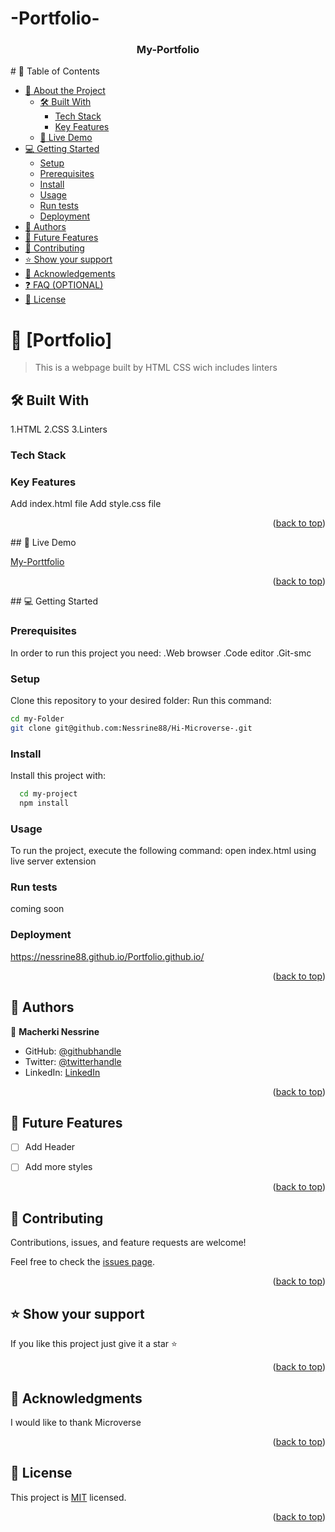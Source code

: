 # -Portfolio-

<div align="center">

  <h3><b>My-Portfolio</b></h3>

</div>
# 📗 Table of Contents

- [📖 About the Project](#about-project)
  - [🛠 Built With](#built-with)
    - [Tech Stack](#tech-stack)
    - [Key Features](#key-features)
  - [🚀 Live Demo](#live-demo)
- [💻 Getting Started](#getting-started)
  - [Setup](#setup)
  - [Prerequisites](#prerequisites)
  - [Install](#install)
  - [Usage](#usage)
  - [Run tests](#run-tests)
  - [Deployment](#deployment)
- [👥 Authors](#authors)
- [🔭 Future Features](#future-features)
- [🤝 Contributing](#contributing)
- [⭐️ Show your support](#support)
- [🙏 Acknowledgements](#acknowledgements)
- [❓ FAQ (OPTIONAL)](#faq)
- [📝 License](#license)
# 📖 [Portfolio] <a name="about-project"></a>

> This is a webpage built by HTML CSS wich includes linters



## 🛠 Built With <a name="built-with"></a>
1.HTML
2.CSS
3.Linters
### Tech Stack <a name="tech-stack"></a>
### Key Features <a name="key-features"></a>
Add index.html file 
Add style.css file
<p align="right">(<a href="#readme-top">back to top</a>)</p>
## 🚀 Live Demo <a name="live-demo"></a>

[My-Porttfolio](https://nessrine88.github.io/Portfolio.github.io/)

<p align="right">(<a href="#readme-top">back to top</a>)</p>
## 💻 Getting Started <a name="getting-started"></a>

### Prerequisites

In order to run this project you need:
 .Web browser
 .Code editor 
 .Git-smc 

### Setup

Clone this repository to your desired folder:
Run this command:
```sh
cd my-Folder
git clone git@github.com:Nessrine88/Hi-Microverse-.git
```
### Install

Install this project with:


```sh
  cd my-project
  npm install
```
### Usage

To run the project, execute the following command:
open index.html using live server extension


### Run tests

coming soon


### Deployment

https://nessrine88.github.io/Portfolio.github.io/


<p align="right">(<a href="#readme-top">back to top</a>)</p>


## 👥 Authors <a name="authors"></a>



👤 **Macherki Nessrine**

- GitHub: [@githubhandle](https://github.com/Nessrine88)
- Twitter: [@twitterhandle](https://twitter.com/Nessour88)
- LinkedIn: [LinkedIn](https://www.linkedin.com/in/nessrine-macherki-86959196/)



<p align="right">(<a href="#readme-top">back to top</a>)</p>


## 🔭 Future Features <a name="future-features"></a>
- [ ] Add Header 
- [ ] Add more styles



<p align="right">(<a href="#readme-top">back to top</a>)</p>


## 🤝 Contributing <a name="contributing"></a>

Contributions, issues, and feature requests are welcome!

Feel free to check the [issues page](https://github.com/Nessrine88/Hi-Microverse-/issues).

<p align="right">(<a href="#readme-top">back to top</a>)</p>



## ⭐️ Show your support <a name="support"></a>


If you like this project just give it a star ⭐️

<p align="right">(<a href="#readme-top">back to top</a>)</p>


## 🙏 Acknowledgments <a name="acknowledgements"></a>



I would like to thank Microverse

<p align="right">(<a href="#readme-top">back to top</a>)</p>



## 📝 License <a name="license"></a>

This project is [MIT](./LICENSE) licensed.

<p align="right">(<a href="#readme-top">back to top</a>)</p>
